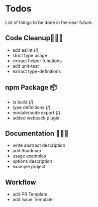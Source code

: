 # Todos
List of things to be done in the near future. 

## Code Cleanup👷🏻‍♂️
+ add eslint (/)
+ strict type usage
+ extract helper functions
+ add unit-test
+ extract type-definitions

## npm Package 📦
+ ts build (/)
+ type definitions (/)
+ module/node export (/)
+ added webpack plugin

## Documentation 👨🏻‍💻
+ write abstract description
+ add Roadmap
+ usage examples
+ options description
+ example project

## Workflow
+ add PR Template
+ add Issue Template

